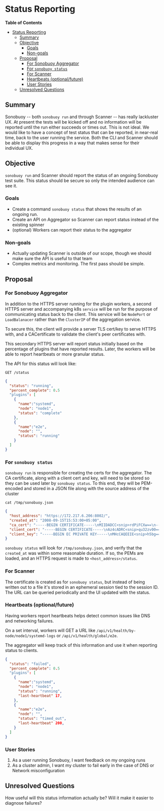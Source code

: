 # Status Reporting

<!-- markdown-toc start - Don't edit this section. Run M-x markdown-toc-refresh-toc -->
**Table of Contents**

- [Status Reporting](#status-reporting)
    - [Summary](#summary)
    - [Objective](#objective)
        - [Goals](#goals)
        - [Non-goals](#non-goals)
    - [Proposal](#proposal)
        - [For Sonobuoy Aggregator](#for-sonobuoy-aggregator)
        - [For `sonobuoy status`](#for-sonobuoy-status)
        - [For Scanner](#for-scanner)
        - [Heartbeats (optional/future)](#heartbeats-optionalfuture)
        - [User Stories](#user-stories)
    - [Unresolved Questions](#unresolved-questions)

<!-- markdown-toc end -->

## Summary

Sonobuoy -- both `sonobuoy run` and through Scanner -- has really lackluster UX.
At present the tests will be kicked off and no information will be reported
until the run either succeeds or times out. This is not ideal. We would like to
have a concept of test status that can be reported, in near-real time, back to
the user running the service. Both the CLI and Scanner should be able to display
this progress in a way that makes sense for their individual UX.

## Objective

`sonobuoy run` and Scanner should report the status of an ongoing Sonobuoy test suite.
This status should be secure so only the intended audience can see it.

### Goals

* Create a command `sonobuoy status` that shows the results of an ongoing run.
* Create an API on Aggregator so Scanner can report status instead of the
  existing spinner
* (optional) Workers can report their status to the aggregator

### Non-goals

* Actually updating Scanner is outside of our scope, though we should make sure
  the API is useful to that team
* Complex metrics and monitoring. The first pass should be simple.

## Proposal

### For Sonobuoy Aggregator

In addition to the HTTPS server running for the plugin workers, a second HTTPS
server and accompanying k8s `service` will be run for the purpose of
communicating status back to the client. This service will be `NodePort` or
`LoadBalanacer` rather than the `ClusterIP` of the aggregation service.

To secure this, the client will provide a server TLS cert/key to serve HTTPS
with, and a CACertificate to validate the client's peer certificates with.

This secondary HTTPS server will report status initially based on the percentage
of plugins that have reported results. Later, the workers will be able to report
heartbeats or more granular status.

The API for this status will look like:

`GET /status`

```json
{
  "status": "running",
  "percent_complete": 0.5
  "plugins": [
    {
      "name":"systemd",
      "node": "node1",
      "status": "complete"
    },
    {
      "name":"e2e",
      "node": "",
      "status": "running"
    }
  ]
}

```

### For `sonobuoy status`

`sonobuoy run` is responsible for creating the certs for the aggregator. The CA
certificate, along with a client cert and key, will need to be stored so they
can be used later by `sonobuoy status`. To this end, they will be PEM-encoded
and stored in a JSON file along with the source address of the cluster

`cat /tmp/sonobuoy.json`

```json
{
  "host_address": "https://172.217.6.206:8002/",
  "created_at": "2008-09-15T15:53:00+05:00",
  "ca_cert": "-----BEGIN CERTIFICATE-----\nMIIDADCC<snip>rdPiFCXw==\n-----END CERTIFICATE-----",
  "client_cert": "-----BEGIN CERTIFICATE-----\nAz4cADRC<snip>qu32zv00==\n-----END CERTIFICATE-----",
  "client_key": "-----BEGIN EC PRIVATE KEY-----\nMHcCAQEEIE<snip>h5bg==\n-----END EC PRIVATE KEY-----"
}
```

`sonobuoy status` will look for `/tmp/sonobuoy.json`, and verify that the
`created_at` was within some reasonable duration. If so, the PEMs are loaded,
and an HTTPS request is made to `<host_address>/status`.

### For Scanner

The certificate is created as for `sonobuoy status`, but instead of being
written out to a file it's stored in an ephemeral session tied to the session
ID. The URL can be queried periodically and the UI updated with the status.

### Heartbeats (optional/future)

Having workers report heartbeats helps detect common issues like DNS and
networking failures.

On a set interval, workers will GET a URL like
`/api/v1/health/by-node/node1/systemd-logs` or `/api/v1/health/global/e2e`.

The aggregator will keep track of this information and use it when reporting
status to clients.


```json
{
  "status": "failed",
  "percent_complete": 0.5
  "plugins": [
    {
      "name":"systemd",
      "node": "node1",
      "status": "running",
      "last-heartbeat" 17,
    },
    {
      "name":"e2e",
      "node": "",
      "status": "timed_out",
      "last-heartbeat" 200,
    }
  ]
}
```

### User Stories

1. As a user running Sonobuoy, I want feedback on my ongoing runs
2. As a cluster admin, I want my cluster to fail early in the case of DNS or
   Network misconfiguration

## Unresolved Questions

How useful will this status information actually be? Will it make it easier to diagnose failures?
